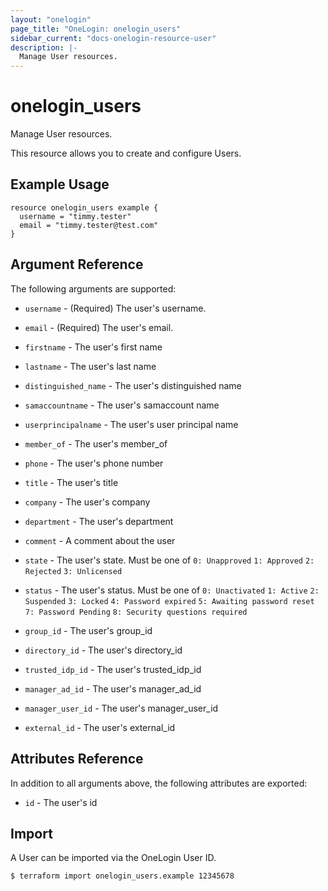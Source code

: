 ```yaml
---
layout: "onelogin"
page_title: "OneLogin: onelogin_users"
sidebar_current: "docs-onelogin-resource-user"
description: |-
  Manage User resources.
---
```


# onelogin_users

Manage User resources.

This resource allows you to create and configure Users.

## Example Usage

```hcl
resource onelogin_users example {
  username = "timmy.tester"
  email = "timmy.tester@test.com"
}
```

## Argument Reference

The following arguments are supported:
* `username` - (Required) The user's username.

* `email` - (Required) The user's email.

* `firstname` - The user's first name

* `lastname` - The user's last name

* `distinguished_name` - The user's distinguished name

* `samaccountname` - The user's samaccount name

* `userprincipalname` - The user's user principal name

* `member_of` - The user's member_of

* `phone` - The user's phone number

* `title` - The user's title

* `company` - The user's company

* `department` - The user's department

* `comment` - A comment about the user

* `state` - The user's state. Must be one of `0: Unapproved` `1: Approved` `2: Rejected` `3: Unlicensed`

* `status` - The user's status. Must be one of `0: Unactivated` `1: Active` `2: Suspended` `3: Locked` `4: Password expired` `5: Awaiting password reset` `7: Password Pending` `8: Security questions required`

* `group_id` - The user's group_id

* `directory_id` - The user's directory_id

* `trusted_idp_id` - The user's trusted_idp_id

* `manager_ad_id` - The user's manager_ad_id

* `manager_user_id` - The user's manager_user_id

* `external_id` - The user's external_id

## Attributes Reference

In addition to all arguments above, the following attributes are exported:

* `id` - The user's id

## Import

A User can be imported via the OneLogin User ID.

```
$ terraform import onelogin_users.example 12345678
```
